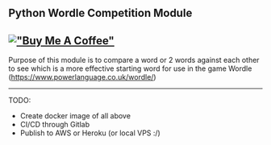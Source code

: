 Python Wordle Competition Module
---
[!["Buy Me A Coffee"](https://www.buymeacoffee.com/assets/img/custom_images/orange_img.png)](https://www.buymeacoffee.com/demannu)
---

Purpose of this module is to compare a word or 2 words against each other to see which is a more effective starting word for use in the game Wordle (https://www.powerlanguage.co.uk/wordle/)

---
TODO:
* Create docker image of all above
* CI/CD through Gitlab
* Publish to AWS or Heroku (or local VPS :/)